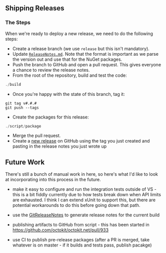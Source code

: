 ## Shipping Releases

### The Steps

When we're ready to deploy a new release, we need to do the following steps:

 - Create a release branch (we use `release` but this isn't mandatory).
 - Update [`ReleaseNotes.md`](ReleaseNotes.md). Note that the format is
   important as we parse the version out and use that for the NuGet packages.
 - Push the branch to GitHub and open a pull request. This gives everyone a
   chance to review the release notes.
 - From the root of the repository, build and test the code:

```powershell
./build
```

 - Once you're happy with the state of this branch, tag it:

```
git tag v#.#.#
git push --tags
```

 - Create the packages for this release:

```powershell
./script/package
```

- Merge the pull request.
- Create a [new release](https://github.com/octokit/octokit.net/releases/new)
on GitHub using the tag you just created and pasting in the release notes you
just wrote up

## Future Work

There's still a bunch of manual work in here, so here's what I'd like to
look at incorporating into this process in the future.

 - make it easy to configure and run the integration tests outside of VS -
   this is a bit fiddly currently due to how tests break down when API limits
   are exhausted. I think I can extend xUnit to support this, but there are
   potential workarounds to do this before going down that path.

 - use the [GitReleaseNotes](https://github.com/GitTools/GitReleaseNotes) 
   to generate release notes for the current build
   
 - publishing artifacts to GitHub from script - this has been started in 
   https://github.com/octokit/octokit.net/pull/933

 - use CI to publish pre-release packages (after a PR is merged,
   take whatever is on master - if it builds and tests pass, publish pacakge)
